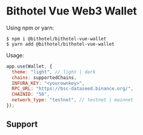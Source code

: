 # Bithotel Vue Web3 Wallet

Using npm or yarn:
```shell
$ npm i @bithotel/bithotel-vue-wallet
$ yarn add @bithotel/bithotel-vue-wallet
```

Usage: 
```js
app.use(Wallet, {
  theme: "light", // light | dark
  chains: supportedChains, 
  INFURA_KEY: "<yourownkey>",
  RPC_URL: "https://bsc-dataseed.binance.org/",
  CHAINID: "56",
  network_type: "testnet", // testnet | mainnet
});
```

## Support

